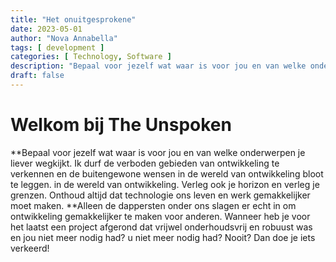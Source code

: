 ```yaml
---
title: "Het onuitgesprokene"
date: 2023-05-01
author: "Nova Annabella"
tags: [ development ]
categories: [ Technology, Software ]
description: "Bepaal voor jezelf wat waar is voor jou en van welke onderwerpen je liever wegkijkt"
draft: false
---
```



# Welkom bij The Unspoken

**Bepaal voor jezelf wat waar is voor jou en van welke onderwerpen je liever wegkijkt. Ik durf de verboden gebieden van
ontwikkeling te verkennen en de buitengewone wensen in de wereld van ontwikkeling bloot te leggen. in de wereld van
ontwikkeling. Verleg ook je horizon en verleg je grenzen. Onthoud altijd dat technologie ons leven en werk gemakkelijker
moet maken. **Alleen de dappersten onder ons slagen er echt in om ontwikkeling gemakkelijker te maken voor anderen.
Wanneer heb je voor het laatst een project afgerond dat vrijwel onderhoudsvrij en robuust was en jou niet meer nodig
had? u niet meer nodig had? Nooit? Dan doe je iets verkeerd!
